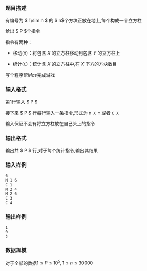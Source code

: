 ### 题目描述
有编号为 $ 1\sim n $ 的 $ n$个方块正放在地上,每个构成一个立方柱

给出 $ P $个指令

指令有两种：

+ 移动(`M`）：将包含 $X$ 的立方柱移动到包含 $Y$ 的立方柱上

+ 统计(`C`）：统计含 $X$ 的立方柱中,在 $X$ 下方的方块数目

写个程序帮$Mas$完成游戏
### 输入格式
第$1$行输入 $ P $

接下来 $ P $ 行每行输入一条指令,形式为 `M X Y` 或者 `C X`

输入保证不会有将立方柱放在自己头上的指令
### 输出格式
输出共 $ P $ 行,对于每个统计指令,输出其结果
### 输入样例
```
6
M 1 6
C 1
M 2 4
M 2 6
C 3
C 4
```
### 输出样例
```
1
0
2
```
### 数据规模
对于全部的数据$1 \leq P \leq 10^5,1 \leq n \leq 30000$